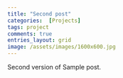 ```yaml
---
title: "Second post"
categories:  [Projects]
tags: project
comments: true
entries_layout: grid
image: /assets/images/1600x600.jpg
---
```


Second version of Sample post.
